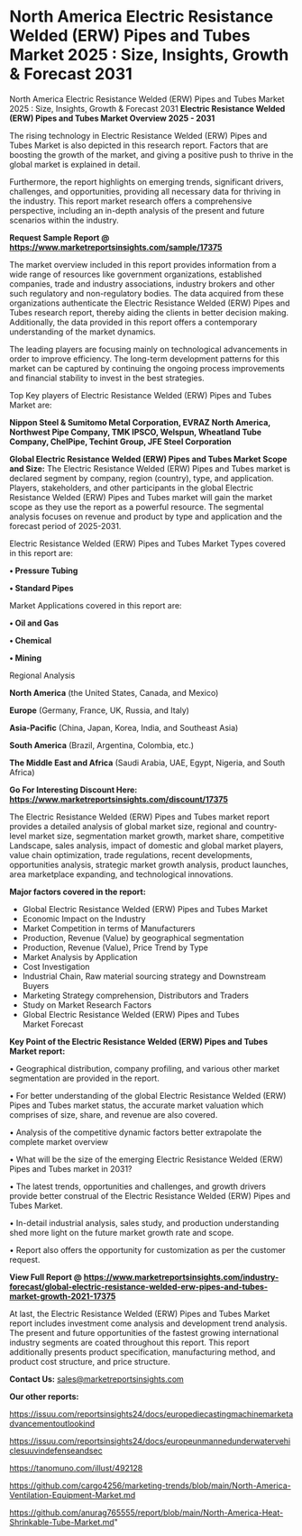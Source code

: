 # North America Electric Resistance Welded (ERW) Pipes and Tubes Market 2025 : Size, Insights, Growth & Forecast 2031
North America Electric Resistance Welded (ERW) Pipes and Tubes Market 2025 : Size, Insights, Growth & Forecast 2031
<Strong> Electric Resistance Welded (ERW) Pipes and Tubes Market Overview 2025 - 2031</strong>

The rising technology in Electric Resistance Welded (ERW) Pipes and Tubes Market is also depicted in this research report. Factors that are boosting the growth of the market, and giving a positive push to thrive in the global market is explained in detail.

Furthermore, the report highlights on emerging trends, significant drivers, challenges, and opportunities, providing all necessary data for thriving in the industry. This report market research offers a comprehensive perspective, including an in-depth analysis of the present and future scenarios within the industry.

<strong>Request Sample Report @ <a href=https://www.marketreportsinsights.com/sample/17375>https://www.marketreportsinsights.com/sample/17375</a></strong>

The market overview included in this report provides information from a wide range of resources like government organizations, established companies, trade and industry associations, industry brokers and other such regulatory and non-regulatory bodies. The data acquired from these organizations authenticate the Electric Resistance Welded (ERW) Pipes and Tubes research report, thereby aiding the clients in better decision making. Additionally, the data provided in this report offers a contemporary understanding of the market dynamics.

The leading players are focusing mainly on technological advancements in order to improve efficiency. The long-term development patterns for this market can be captured by continuing the ongoing process improvements and financial stability to invest in the best strategies.

Top Key players of Electric Resistance Welded (ERW) Pipes and Tubes Market are:

<strong>Nippon Steel & Sumitomo Metal Corporation, EVRAZ North America, Northwest Pipe Company, TMK IPSCO, Welspun, Wheatland Tube Company, ChelPipe, Techint Group, JFE Steel Corporation</strong>

<strong><b>Global Electric Resistance Welded (ERW) Pipes and Tubes Market Scope and Size:</b></strong>
The Electric Resistance Welded (ERW) Pipes and Tubes market is declared segment by company, region (country), type, and application. Players, stakeholders, and other participants in the global Electric Resistance Welded (ERW) Pipes and Tubes market will gain the market scope as they use the report as a powerful resource. The segmental analysis focuses on revenue and product by type and application and the forecast period of 2025-2031.

Electric Resistance Welded (ERW) Pipes and Tubes Market Types covered in this report are:

<strong>• Pressure Tubing

• Standard Pipes</strong>

Market Applications covered in this report are:

<strong>• Oil and Gas

• Chemical

• Mining</strong> 

Regional Analysis

<strong>North America</strong> (the United States, Canada, and Mexico)

<strong>Europe</strong> (Germany, France, UK, Russia, and Italy)

<strong>Asia-Pacific</strong> (China, Japan, Korea, India, and Southeast Asia)

<strong>South America</strong> (Brazil, Argentina, Colombia, etc.)

<strong>The Middle East and Africa</strong> (Saudi Arabia, UAE, Egypt, Nigeria, and South Africa)

<strong>Go For Interesting Discount Here: <a href=https://www.marketreportsinsights.com/discount/17375>https://www.marketreportsinsights.com/discount/17375</a></strong>

The Electric Resistance Welded (ERW) Pipes and Tubes market report provides a detailed analysis of global market size, regional and country-level market size, segmentation market growth, market share, competitive Landscape, sales analysis, impact of domestic and global market players, value chain optimization, trade regulations, recent developments, opportunities analysis, strategic market growth analysis, product launches, area marketplace expanding, and technological innovations.

<strong><b>Major factors covered in the report:</b></strong>
<ul>
  <li>Global Electric Resistance Welded (ERW) Pipes and Tubes Market </li>
  <li>Economic Impact on the Industry</li>
  <li>Market Competition in terms of Manufacturers</li>
  <li>Production, Revenue (Value) by geographical segmentation</li>
  <li>Production, Revenue (Value), Price Trend by Type</li>
  <li>Market Analysis by Application</li>
  <li>Cost Investigation</li>
  <li>Industrial Chain, Raw material sourcing strategy and Downstream Buyers</li>
  <li>Marketing Strategy comprehension, Distributors and Traders</li>
  <li>Study on Market Research Factors</li>
  <li>Global Electric Resistance Welded (ERW) Pipes and Tubes Market Forecast</li>
</ul>

<strong><b>Key Point of the Electric Resistance Welded (ERW) Pipes and Tubes Market report:</b></strong>

• Geographical distribution, company profiling, and various other market segmentation are provided in the report.

• For better understanding of the global Electric Resistance Welded (ERW) Pipes and Tubes market status, the accurate market valuation which comprises of size, share, and revenue are also covered.

• Analysis of the competitive dynamic factors better extrapolate the complete market overview

• What will be the size of the emerging Electric Resistance Welded (ERW) Pipes and Tubes market in 2031?

• The latest trends, opportunities and challenges, and growth drivers provide better construal of the Electric Resistance Welded (ERW) Pipes and Tubes Market.

• In-detail industrial analysis, sales study, and production understanding shed more light on the future market growth rate and scope.

• Report also offers the opportunity for customization as per the customer request.

<strong><b>View Full Report @ <a href=https://www.marketreportsinsights.com/industry-forecast/global-electric-resistance-welded-erw-pipes-and-tubes-market-growth-2021-17375>https://www.marketreportsinsights.com/industry-forecast/global-electric-resistance-welded-erw-pipes-and-tubes-market-growth-2021-17375</a></b></strong>


At last, the Electric Resistance Welded (ERW) Pipes and Tubes Market report includes investment come analysis and development trend analysis. The present and future opportunities of the fastest growing international industry segments are coated throughout this report. This report additionally presents product specification, manufacturing method, and product cost structure, and price structure.

<strong>Contact Us:</strong>
sales@marketreportsinsights.com

<strong>Our other reports:</strong>

<a href=https://issuu.com/reportsinsights24/docs/europediecastingmachinemarketadvancementoutlookind>https://issuu.com/reportsinsights24/docs/europediecastingmachinemarketadvancementoutlookind</a>

<a href=https://issuu.com/reportsinsights24/docs/europeunmannedunderwatervehiclesuuvindefenseandsec>https://issuu.com/reportsinsights24/docs/europeunmannedunderwatervehiclesuuvindefenseandsec</a>

<a href=https://tanomuno.com/illust/492128>https://tanomuno.com/illust/492128</a>

<a href=https://github.com/cargo4256/marketing-trends/blob/main/North-America-Ventilation-Equipment-Market.md>https://github.com/cargo4256/marketing-trends/blob/main/North-America-Ventilation-Equipment-Market.md</a>

<a href=https://github.com/anurag765555/report/blob/main/North-America-Heat-Shrinkable-Tube-Market.md>https://github.com/anurag765555/report/blob/main/North-America-Heat-Shrinkable-Tube-Market.md</a>"
